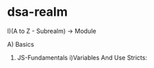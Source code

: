 # dsa-realm

I)(A to Z - Subrealm) -> Module

A) Basics
1) JS-Fundamentals
i)Variables And Use Stricts:
